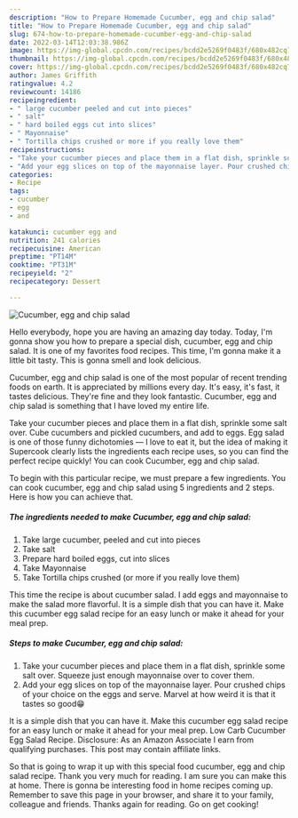 ```yaml
---
description: "How to Prepare Homemade Cucumber, egg and chip salad"
title: "How to Prepare Homemade Cucumber, egg and chip salad"
slug: 674-how-to-prepare-homemade-cucumber-egg-and-chip-salad
date: 2022-03-14T12:03:38.986Z
image: https://img-global.cpcdn.com/recipes/bcdd2e5269f0483f/680x482cq70/cucumber-egg-and-chip-salad-recipe-main-photo.jpg
thumbnail: https://img-global.cpcdn.com/recipes/bcdd2e5269f0483f/680x482cq70/cucumber-egg-and-chip-salad-recipe-main-photo.jpg
cover: https://img-global.cpcdn.com/recipes/bcdd2e5269f0483f/680x482cq70/cucumber-egg-and-chip-salad-recipe-main-photo.jpg
author: James Griffith
ratingvalue: 4.2
reviewcount: 14186
recipeingredient:
- " large cucumber peeled and cut into pieces"
- " salt"
- " hard boiled eggs cut into slices"
- " Mayonnaise"
- " Tortilla chips crushed or more if you really love them"
recipeinstructions:
- "Take your cucumber pieces and place them in a flat dish, sprinkle some salt over. Squeeze just enough mayonnaise over to cover them."
- "Add your egg slices on top of the mayonnaise layer. Pour crushed chips of your choice on the eggs and serve. Marvel at how weird it is that it tastes so good😁"
categories:
- Recipe
tags:
- cucumber
- egg
- and

katakunci: cucumber egg and 
nutrition: 241 calories
recipecuisine: American
preptime: "PT14M"
cooktime: "PT31M"
recipeyield: "2"
recipecategory: Dessert

---
```



![Cucumber, egg and chip salad](https://img-global.cpcdn.com/recipes/bcdd2e5269f0483f/680x482cq70/cucumber-egg-and-chip-salad-recipe-main-photo.jpg)

Hello everybody, hope you are having an amazing day today. Today, I'm gonna show you how to prepare a special dish, cucumber, egg and chip salad. It is one of my favorites food recipes. This time, I'm gonna make it a little bit tasty. This is gonna smell and look delicious.

Cucumber, egg and chip salad is one of the most popular of recent trending foods on earth. It is appreciated by millions every day. It's easy, it's fast, it tastes delicious. They're fine and they look fantastic. Cucumber, egg and chip salad is something that I have loved my entire life.

Take your cucumber pieces and place them in a flat dish, sprinkle some salt over. Cube cucumbers and pickled cucumbers, and add to eggs. Egg salad is one of those funny dichotomies — I love to eat it, but the idea of making it Supercook clearly lists the ingredients each recipe uses, so you can find the perfect recipe quickly! You can cook Cucumber, egg and chip salad.


To begin with this particular recipe, we must prepare a few ingredients. You can cook cucumber, egg and chip salad using 5 ingredients and 2 steps. Here is how you can achieve that.

<!--inarticleads1-->

##### The ingredients needed to make Cucumber, egg and chip salad:

1. Take  large cucumber, peeled and cut into pieces
1. Take  salt
1. Prepare  hard boiled eggs, cut into slices
1. Take  Mayonnaise
1. Take  Tortilla chips crushed (or more if you really love them)


This time the recipe is about cucumber salad. I add eggs and mayonnaise to make the salad more flavorful. It is a simple dish that you can have it. Make this cucumber egg salad recipe for an easy lunch or make it ahead for your meal prep. 

<!--inarticleads2-->

##### Steps to make Cucumber, egg and chip salad:

1. Take your cucumber pieces and place them in a flat dish, sprinkle some salt over. Squeeze just enough mayonnaise over to cover them.
1. Add your egg slices on top of the mayonnaise layer. Pour crushed chips of your choice on the eggs and serve. Marvel at how weird it is that it tastes so good😁


It is a simple dish that you can have it. Make this cucumber egg salad recipe for an easy lunch or make it ahead for your meal prep. Low Carb Cucumber Egg Salad Recipe. Disclosure: As an Amazon Associate I earn from qualifying purchases. This post may contain affiliate links. 

So that is going to wrap it up with this special food cucumber, egg and chip salad recipe. Thank you very much for reading. I am sure you can make this at home. There is gonna be interesting food in home recipes coming up. Remember to save this page in your browser, and share it to your family, colleague and friends. Thanks again for reading. Go on get cooking!
